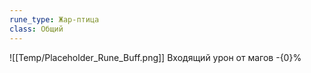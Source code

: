 ```yaml
---
rune_type: Жар-птица
class: Общий
---
```

![[Temp/Placeholder_Rune_Buff.png]]
Входящий урон от магов -{0}%
